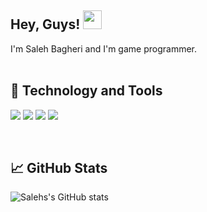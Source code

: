 <h2>Hey, Guys! <img src="https://raw.githubusercontent.com/MartinHeinz/MartinHeinz/master/wave.gif" width="30px"></h2>
I'm Saleh Bagheri and I'm game programmer. <br>

<br>
<h2>🔧 Technology and Tools</h2>

![](https://img.shields.io/badge/OS-Windows&nbsp;10-informational?style=for-the-badge&logo=Windows&logoColor=white&color=2bbc8a)
![](https://img.shields.io/badge/Game&nbsp;Engine-Unity-informational?style=for-the-badge&logo=Unity&logoColor=white&color=2bbc8a)
![](https://img.shields.io/badge/Editor-Visual&nbsp;Studio-informational?style=for-the-badge&logo=VisualStudio&logoColor=white&color=2bbc8a)
![](https://img.shields.io/badge/Code-CSharp-informational?style=for-the-badge&logo=CSharp&logoColor=white&color=2bbc8a)

<br>
<h2>📈 GitHub Stats</h2>
  
![Salehs's GitHub stats](https://github-readme-stats.vercel.app/api?username=salehb02&theme=dark&show_icons=true)
